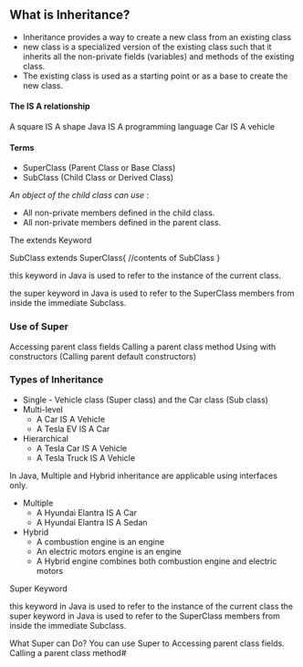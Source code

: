 ## What is Inheritance?
- Inheritance provides a way to create a new class from an existing class
- new class is a specialized version of the existing class such that it inherits all the non-private fields (variables) and methods of the existing class.
- The existing class is used as a starting point or as a base to create the new class.

#### The IS A relationship

A square IS A shape
Java IS A programming language
Car IS A vehicle

#### Terms

- SuperClass (Parent Class or Base Class)
- SubClass (Child Class or Derived Class)

*An object of the child class can use* :
- All non-private members defined in the child class.
- All non-private members defined in the parent class.

The extends Keyword

SubClass extends SuperClass{
//contents of SubClass
}


this keyword in Java is used to refer to the instance of the current class.

the super keyword in Java is used to refer to the SuperClass members from inside the immediate Subclass.


### Use of Super 
Accessing parent class fields
Calling a parent class method
Using with constructors (Calling parent default constructors)

### Types of Inheritance
- Single - Vehicle class (Super class) and the Car class (Sub class)
- Multi-level 
  - A Car IS A Vehicle
  - A Tesla EV IS A Car
- Hierarchical
  - A Tesla Car IS A Vehicle
  - A Tesla Truck IS A Vehicle

In Java, Multiple and Hybrid inheritance are applicable using interfaces only.

- Multiple
  - A Hyundai Elantra IS A Car
  - A Hyundai Elantra IS A Sedan
- Hybrid
  - A combustion engine is an engine
  - An electric motors engine is an engine
  - A Hybrid engine combines both combustion engine and electric motors



Super Keyword

this keyword in Java is used to refer to the instance of the current class
the super keyword in Java is used to refer to the SuperClass members from inside the immediate Subclass.

What Super can Do?
You can use Super to Accessing parent class fields.
Calling a parent class method#